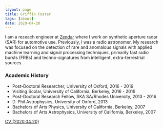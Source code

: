 ```yaml
---
layout: page
title: Griffin Foster
tags: [about]
date: 2020-04-20
---
```


I am a reseach engineer at [Zendar](http://www.zendar.io) where I work on synthetic aperture radar (SAR) for automotive use. Previously, I was a radio astronomer. My research was focused on the detection of rare and anomalous signals with applied machine learning and signal processing techniques, primarily fast radio bursts (FRBs) and techno-signatures from intelligent, extra-terrestrial sources.

### Academic History

* Post-Doctoral Researcher, University of Oxford, 2016 - 2019
* Visiting Scolar, University of California, Berkeley, 2016 - 2019
* Post-Doctoral Research Fellow, SKA SA/Rhodes University, 2013 - 2016
* D. Phil Astrophysics, University of Oxford, 2013
* Bachelors of Arts Physics, University of California, Berkeley, 2007
* Bachelors of Arts Astrophysics, University of California, Berkeley, 2007

[CV (2020.04.20)](https://griffinfoster.github.io/assets/2020-04-20_cv.pdf)

